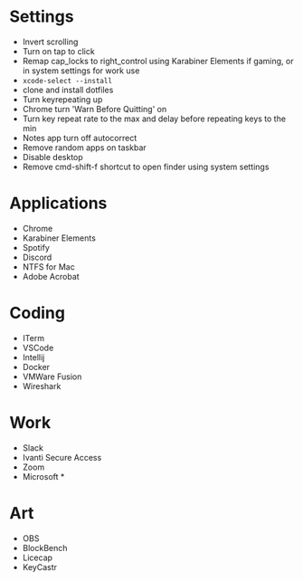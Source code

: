 # Settings
- Invert scrolling
- Turn on tap to click
- Remap cap_locks to right_control using Karabiner Elements if gaming, or in system settings for work use
- `xcode-select --install`
- clone and install dotfiles 
- Turn keyrepeating up
- Chrome turn 'Warn Before Quitting' on
- Turn key repeat rate to the max and delay before repeating keys to the min
- Notes app turn off autocorrect
- Remove random apps on taskbar
- Disable desktop
- Remove cmd-shift-f shortcut to open finder using system settings

# Applications
- Chrome
- Karabiner Elements
- Spotify
- Discord
- NTFS for Mac
- Adobe Acrobat

# Coding
- ITerm
- VSCode
- Intellij
- Docker
- VMWare Fusion
- Wireshark

# Work
- Slack
- Ivanti Secure Access
- Zoom 
- Microsoft *

# Art
- OBS
- BlockBench
- Licecap
- KeyCastr
